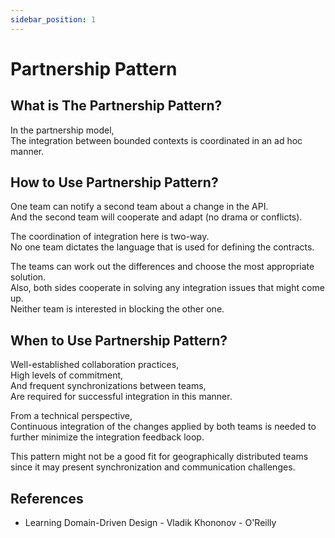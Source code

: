 ```yaml
---
sidebar_position: 1
---
```


# Partnership Pattern

## What is The Partnership Pattern?

In the partnership model,  
The integration between bounded contexts is coordinated in an ad hoc manner.

## How to Use Partnership Pattern?

One team can notify a second team about a change in the API.  
And the second team will cooperate and adapt (no drama or conflicts).

The coordination of integration here is two-way.  
No one team dictates the language that is used for defining the contracts.

The teams can work out the differences and choose the most appropriate solution.  
Also, both sides cooperate in solving any integration issues that might come up.  
Neither team is interested in blocking the other one.

## When to Use Partnership Pattern?

Well-established collaboration practices,  
High levels of commitment,  
And frequent synchronizations between teams,  
Are required for successful integration in this manner.

From a technical perspective,  
Continuous integration of the changes applied by both teams is needed to further minimize the integration feedback loop.

This pattern might not be a good fit for geographically distributed teams since it may present synchronization and communication challenges.

## References

- Learning Domain-Driven Design - Vladik Khononov - O'Reilly
